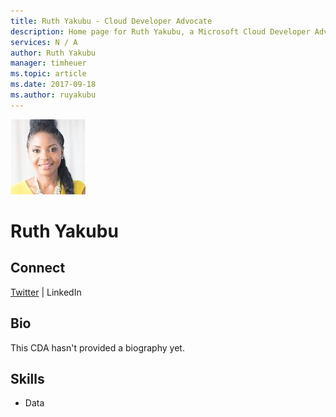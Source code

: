 ```yaml
---
title: Ruth Yakubu - Cloud Developer Advocate
description: Home page for Ruth Yakubu, a Microsoft Cloud Developer Advocate
services: N / A
author: Ruth Yakubu
manager: timheuer
ms.topic: article
ms.date: 2017-09-18
ms.author: ruyakubu
---
```


![Image of Ruth Yakubu](media/profiles/ruth-yakubu.png)

# Ruth Yakubu


## Connect
[Twitter](https://twitter.com/ruthieyakubu) | LinkedIn

## Bio

This CDA hasn't provided a biography yet.

## Skills

* Data


